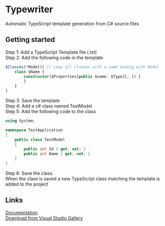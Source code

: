 # Typewriter
Automatic TypeScript template generation from C# source files

## Getting started
Step 1: Add a TypeScript Template file (.tst)  
Step 2: Add the following code in the template  
```typescript
$Classes(*Model)[ // Loop all classes with a name ending with Model
    class $Name {
        constructor($Properties[public $name: $Type][, ]) {
        }
    }
]
```
Step 3: Save the template  
Step 4: Add a c# class named TestModel  
Step 5: Add the following code to the class  
```c#
using System;

namespace TestApplication
{
    public class TestModel
    {
        public int Id { get; set; }
        public int Name { get; set; }
    }
}
```
Step 6: Save the class.  
When the class is saved a new TypeScript class matching the template is added to the project

## Links
[Documentation](http://frhagn.github.io/Typewriter)  
[Download from Visual Studio Gallery](https://visualstudiogallery.msdn.microsoft.com/e1d68248-f30e-4a5d-bf18-31399a0bcfa6)
